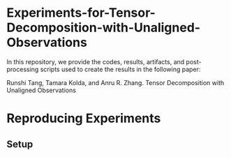 # Experiments-for-Tensor-Decomposition-with-Unaligned-Observations

In this repository, we provide the codes, results, artifacts, and post-processing scripts used to create the results in the following paper: 

Runshi Tang, Tamara Kolda, and Anru R. Zhang. Tensor Decomposition with Unaligned Observations

# Reproducing Experiments

## Setup


